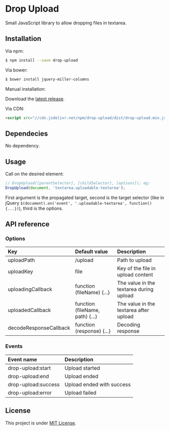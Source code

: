 Drop Upload
===========

Small JavaScript library to allow dropping files in textarea.

Installation
------------

Via npm:
```bash
$ npm install --save drop-upload
```

Via bower:
```bash
$ bower install jquery-miller-columns
```

Manual installation:

Download the [latest release](https://github.com/antalaron/drop-upload/releases).

Via CDN:

```html
<script src="//cdn.jsdelivr.net/npm/drop-upload/dist/drop-upload.min.js"></script>
```

Dependecies
-----------

No dependency.

Usage
-----

Call on the desired element:

```javascript
// DropUpload([parentSelector], [childSelector], [options]); eg:
DropUpload(document, 'textarea.uploadable-textarea');
```

First argument is the propagated target, second is the target selector (like in jQuery
`$(document).on('event', '.uploadable-textarea', function() {...})`), third is the options.

API reference
-------------

### Options

| Key                    | Default value                   | Description                             |
|:---------------------- |:------------------------------- |:--------------------------------------- |
| uploadPath             | /upload                         | Path to upload                          |
| uploadKey              | file                            | Key of the file in upload content       |
| uploadingCallback      | function (fileName) {...}       | The value in the textarea during upload |
| uploadedCallback       | function (fileName, path) {...} | The value in the textarea after upload  |
| decodeResponseCallback | function (response) {...}       | Decoding response                       |

### Events

| Event name          | Description               |
|:------------------- |:------------------------- |
| drop-upload:start   | Upload started            |
| drop-upload:end     | Upload ended              |
| drop-upload:success | Upload ended with success |
| drop-upload:error   | Upload failed             |


License
-------

This project is under [MIT License](http://opensource.org/licenses/mit-license.php).
